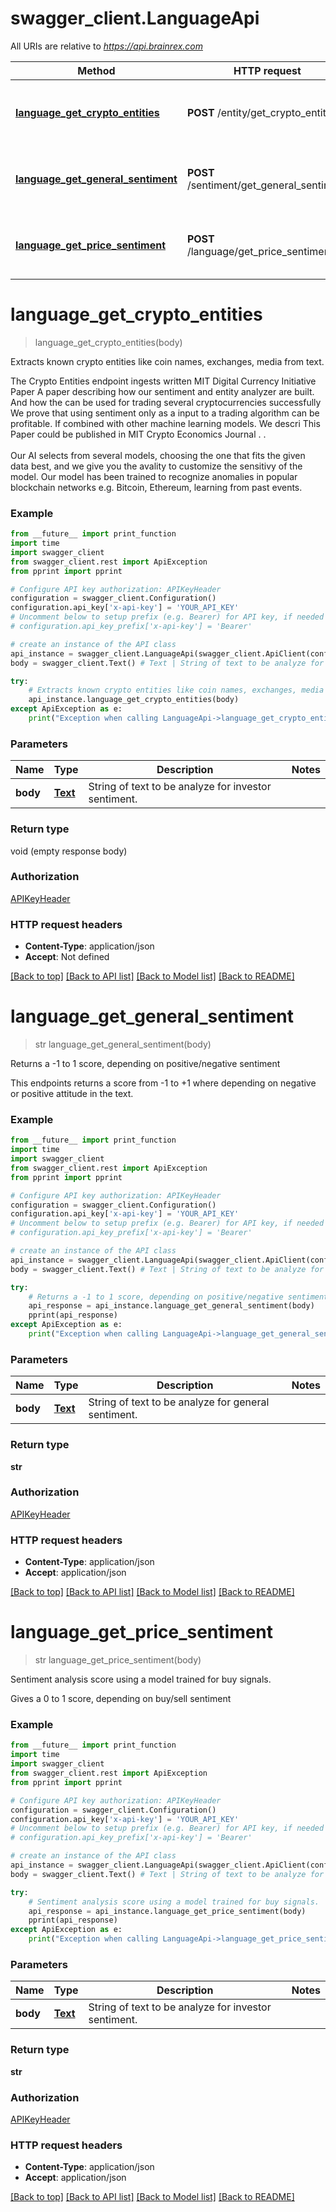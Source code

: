# swagger_client.LanguageApi

All URIs are relative to *https://api.brainrex.com*

Method | HTTP request | Description
------------- | ------------- | -------------
[**language_get_crypto_entities**](LanguageApi.md#language_get_crypto_entities) | **POST** /entity/get_crypto_entities | Extracts known crypto entities like coin names, exchanges, media from text.
[**language_get_general_sentiment**](LanguageApi.md#language_get_general_sentiment) | **POST** /sentiment/get_general_sentiment | Returns a -1 to 1 score, depending on positive/negative sentiment
[**language_get_price_sentiment**](LanguageApi.md#language_get_price_sentiment) | **POST** /language/get_price_sentiment | Sentiment analysis score using a model trained for buy signals.

# **language_get_crypto_entities**
> language_get_crypto_entities(body)

Extracts known crypto entities like coin names, exchanges, media from text.

The Crypto Entities endpoint ingests written MIT Digital Currency Initiative Paper A paper describing how our sentiment and entity analyzer are built. And how the can be used for trading several cryptocurrencies successfully  We prove that using sentiment only as a input to a trading algorithm can be profitable. If combined with other machine learning models. We descri This Paper could be published in MIT Crypto Economics Journal . . <br><br> Our AI selects from several models, choosing the one that fits the given data best, and we give you the avality to customize the sensitivy of the model. Our model has been trained to recognize anomalies in popular blockchain networks e.g. Bitcoin, Ethereum, learning from past events.

### Example
```python
from __future__ import print_function
import time
import swagger_client
from swagger_client.rest import ApiException
from pprint import pprint

# Configure API key authorization: APIKeyHeader
configuration = swagger_client.Configuration()
configuration.api_key['x-api-key'] = 'YOUR_API_KEY'
# Uncomment below to setup prefix (e.g. Bearer) for API key, if needed
# configuration.api_key_prefix['x-api-key'] = 'Bearer'

# create an instance of the API class
api_instance = swagger_client.LanguageApi(swagger_client.ApiClient(configuration))
body = swagger_client.Text() # Text | String of text to be analyze for investor sentiment.

try:
    # Extracts known crypto entities like coin names, exchanges, media from text.
    api_instance.language_get_crypto_entities(body)
except ApiException as e:
    print("Exception when calling LanguageApi->language_get_crypto_entities: %s\n" % e)
```

### Parameters

Name | Type | Description  | Notes
------------- | ------------- | ------------- | -------------
 **body** | [**Text**](Text.md)| String of text to be analyze for investor sentiment. | 

### Return type

void (empty response body)

### Authorization

[APIKeyHeader](../README.md#APIKeyHeader)

### HTTP request headers

 - **Content-Type**: application/json
 - **Accept**: Not defined

[[Back to top]](#) [[Back to API list]](../README.md#documentation-for-api-endpoints) [[Back to Model list]](../README.md#documentation-for-models) [[Back to README]](../README.md)

# **language_get_general_sentiment**
> str language_get_general_sentiment(body)

Returns a -1 to 1 score, depending on positive/negative sentiment

This endpoints returns a score from -1 to +1 where depending on negative or positive attitude in the text.

### Example
```python
from __future__ import print_function
import time
import swagger_client
from swagger_client.rest import ApiException
from pprint import pprint

# Configure API key authorization: APIKeyHeader
configuration = swagger_client.Configuration()
configuration.api_key['x-api-key'] = 'YOUR_API_KEY'
# Uncomment below to setup prefix (e.g. Bearer) for API key, if needed
# configuration.api_key_prefix['x-api-key'] = 'Bearer'

# create an instance of the API class
api_instance = swagger_client.LanguageApi(swagger_client.ApiClient(configuration))
body = swagger_client.Text() # Text | String of text to be analyze for general sentiment.

try:
    # Returns a -1 to 1 score, depending on positive/negative sentiment
    api_response = api_instance.language_get_general_sentiment(body)
    pprint(api_response)
except ApiException as e:
    print("Exception when calling LanguageApi->language_get_general_sentiment: %s\n" % e)
```

### Parameters

Name | Type | Description  | Notes
------------- | ------------- | ------------- | -------------
 **body** | [**Text**](Text.md)| String of text to be analyze for general sentiment. | 

### Return type

**str**

### Authorization

[APIKeyHeader](../README.md#APIKeyHeader)

### HTTP request headers

 - **Content-Type**: application/json
 - **Accept**: application/json

[[Back to top]](#) [[Back to API list]](../README.md#documentation-for-api-endpoints) [[Back to Model list]](../README.md#documentation-for-models) [[Back to README]](../README.md)

# **language_get_price_sentiment**
> str language_get_price_sentiment(body)

Sentiment analysis score using a model trained for buy signals.

Gives a 0 to 1 score, depending on buy/sell sentiment

### Example
```python
from __future__ import print_function
import time
import swagger_client
from swagger_client.rest import ApiException
from pprint import pprint

# Configure API key authorization: APIKeyHeader
configuration = swagger_client.Configuration()
configuration.api_key['x-api-key'] = 'YOUR_API_KEY'
# Uncomment below to setup prefix (e.g. Bearer) for API key, if needed
# configuration.api_key_prefix['x-api-key'] = 'Bearer'

# create an instance of the API class
api_instance = swagger_client.LanguageApi(swagger_client.ApiClient(configuration))
body = swagger_client.Text() # Text | String of text to be analyze for investor sentiment.

try:
    # Sentiment analysis score using a model trained for buy signals.
    api_response = api_instance.language_get_price_sentiment(body)
    pprint(api_response)
except ApiException as e:
    print("Exception when calling LanguageApi->language_get_price_sentiment: %s\n" % e)
```

### Parameters

Name | Type | Description  | Notes
------------- | ------------- | ------------- | -------------
 **body** | [**Text**](Text.md)| String of text to be analyze for investor sentiment. | 

### Return type

**str**

### Authorization

[APIKeyHeader](../README.md#APIKeyHeader)

### HTTP request headers

 - **Content-Type**: application/json
 - **Accept**: application/json

[[Back to top]](#) [[Back to API list]](../README.md#documentation-for-api-endpoints) [[Back to Model list]](../README.md#documentation-for-models) [[Back to README]](../README.md)

